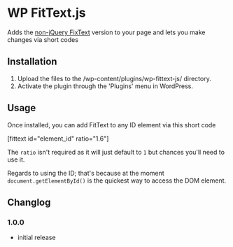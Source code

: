 WP FitText.js
===============================================================================

Adds the [non-jQuery FixText](https://github.com/adactio/FitText.js) version to
your page and lets you make changes via short codes


Installation
-------------------------------------------------------------------------------

1. Upload the files to the /wp-content/plugins/wp-fittext-js/ directory.
2. Activate the plugin through the 'Plugins' menu in WordPress.


Usage
-------------------------------------------------------------------------------

Once installed, you can add FitText to any ID element via this short code

[fittext id="element_id" ratio="1.6"]

The `ratio` isn't required as it will just default to `1` but chances you'll
need to use it.

Regards to using the ID; that's because at the moment
`document.getElementById()` is the quickest way to access the DOM element.



Changlog
-------------------------------------------------------------------------------

### 1.0.0

- initial release